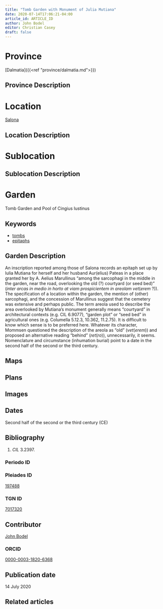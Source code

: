 ```yaml
---
title: "Tomb Garden with Monument of Julia Mutiana"
date: 2020-07-14T17:06:21-04:00
article_id: ARTICLE_ID
author: John Bodel
editor: Christian Casey
draft: false
---
```


# Province

[Dalmatia]({{<ref "province/dalmatia.md">}})

## Province Description

<!-- DESCRIPTION -->


# Location

[Salona](https://pleiades.stoa.org/places/197488)

## Location Description

<!-- LEAVE THIS BLANK FOR NOW -->

# Sublocation

<!-- 
[AREA WITHIN LOCATION, LIKE “PALATINE HILL”](GEOREFERENCE LINK)
A sublocation is any area larger than an individual garden, but located within a location. I would always try to include a link to a controlled vocabulary here if possible. This ID may well be different from the Garden ID, e.g., Pompeii versus a Garden in one of the houses which has its own Pleiades ID.
-->

## Sublocation Description

<!-- DESCRIPTION -->

# Garden

Tomb Garden and Pool of Cingius Iustinus


## Keywords

* [tombs](http://vocab.getty.edu/page/aat/300005926)  
* [epitaphs](http://vocab.getty.edu/page/aat/300028729)


## Garden Description

An inscription reported among those of Salona records an epitaph set up by Iulia Mutiana for herself and her husband Aur(elius) Pateas in a place granted her by A. Aelius Marullinus “among the sarcophagi in the middle in the garden, near the road, overlooking the old (?) courtyard (or seed bed)” (*inter arcas in medio in horto at viam prospicientem in areolam vet*(*erem* ?)). The specification of a location within the garden, the mention of (other) sarcophagi, and the concession of Marullinus suggest that the cemetery was extensive and perhaps public. The term areola used to describe the area overlooked by Mutiana’s monument generally means “courtyard” in architectural contexts (e.g. CIL 6.9077), “garden plot” or “seed bed” in agricultural ones (e.g. Columella 5.12.3, 10.362, 11.2.75). It is difficult to know which sense is to be preferred here. Whatever its character, Mommsen questioned the description of the areola as “old” (*vet*(*erem*)) and proposed an alternative reading “behind” (*ret*(*ro*)), unnecessarily, it seems. Nomenclature and circumstance (inhumation burial) point to a date in the second half of the second or the third century. 

## Maps

<!-- 
![alt_text](../../images/image_name.ext)
*CAPTION*
-->

## Plans

<!-- 
![ALT_TEXT](IMG_URL)
*CAPTION*
-->

## Images

<!-- 
![alt_text](../../images/image_name.ext)
*CAPTION*
-->

## Dates

Second half of the second or the third century (CE)

## Bibliography

1. *CIL* 3.2397.

### Periodo ID

<!-- [PERIODO_ID](https://pleiades.stoa.org/places/PLEIADES_ID) -->

### Pleiades ID
<!-- N.B. This should be as specific as it can be, i.e., to the garden, sublocation, location, or province. -->

[197488](https://pleiades.stoa.org/places/197488)

### TGN ID
<!-- N.B. This should be as specific as it can be, i.e., to the garden, sublocation, location, or province. -->

[7017320](http://vocab.getty.edu/page/tgn/7017320)

## Contributor

[John Bodel](https://www.brown.edu/academics/history/people/john-bodel)

### ORCID

[0000-0003-1820-6368](https://orcid.org/0000-0003-1820-6368)

## Publication date
<!-- Format: dd MONTH_NAME yyyy -->

14 July 2020

## Related articles

<!-- Links to other related articles. Leave blank for now -->